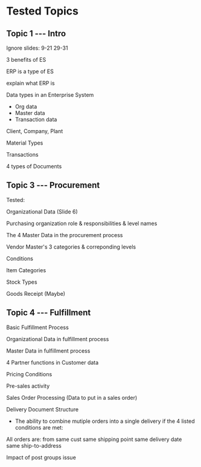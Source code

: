 # Tested Topics

Topic 1 --- Intro
----------

Ignore slides:
9-21
29-31

3 benefits of ES

ERP is a type of ES

explain what ERP is

Data types in an Enterprise System
- Org data
- Master data
- Transaction data

Client, Company, Plant

Material Types

Transactions

4 types of Documents



Topic 3 --- Procurement
----------

Tested:

Organizational Data (Slide 6)

Purchasing organization role & responsibilities & level names

The 4 Master Data in the procurement process

Vendor Master's 3 categories & correponding levels

Conditions

Item Categories

Stock Types

Goods Receipt (Maybe)


Topic 4 --- Fulfillment
---------

Basic Fulfillment Process

Organizational Data in fulfillment process

Master Data in fulfillment process

4 Partner functions in Customer data


Pricing Conditions

Pre-sales activity

Sales Order Processing (Data to put in a sales order)

Delivery Document Structure
- The ability to combine mutiple orders into a single delivery if the 4 listed conditions are met:

All orders are:
    from same cust
    same shipping point
    same delivery date
    same ship-to-address

Impact of post groups issue